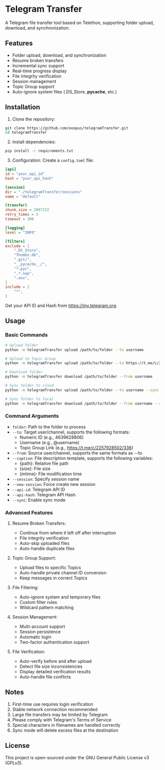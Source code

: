 # Telegram Transfer

A Telegram file transfer tool based on Telethon, supporting folder upload, download, and synchronization.

## Features

- Folder upload, download, and synchronization
- Resume broken transfers
- Incremental sync support
- Real-time progress display
- File integrity verification
- Session management
- Topic Group support
- Auto-ignore system files (.DS_Store, __pycache__, etc.)

## Installation

1. Clone the repository:
```bash
git clone https://github.com/ooopus/telegramTransfer.git
cd telegramTransfer
```

2. Install dependencies:
```bash
pip install -r requirements.txt
```

3. Configuration:
Create a `config.toml` file:
```toml
[api]
id = "your_api_id"
hash = "your_api_hash"

[session]
dir = "./telegramTransfer/sessions"
name = "default"

[transfer]
chunk_size = 2097152
retry_times = 3
timeout = 300

[logging]
level = "INFO"

[filters]
exclude = [
    ".DS_Store",
    "Thumbs.db",
    ".git/",
    "__pycache__/",
    "*.pyc",
    ".*.swp",
    ".env",
]
include = [
    "*",
]
```

Get your API ID and Hash from https://my.telegram.org.

## Usage

### Basic Commands

```bash
# Upload folder
python -m telegramTransfer upload /path/to/folder --to username

# Upload to Topic Group
python -m telegramTransfer upload /path/to/folder --to https://t.me/c/2257928502/336

# Download folder
python -m telegramTransfer download /path/to/folder --from username

# Sync folder to cloud
python -m telegramTransfer upload /path/to/folder --to username --sync

# Sync folder to local
python -m telegramTransfer download /path/to/folder --from username --sync
```

### Command Arguments

- `folder`: Path to the folder to process
- `--to`: Target user/channel, supports the following formats:
  - Numeric ID (e.g., 4639628806)
  - Username (e.g., @username)
  - Topic Group Link (e.g., https://t.me/c/2257928502/336)
- `--from`: Source user/channel, supports the same formats as --to
- `--caption`: File description template, supports the following variables:
  - {path}: Relative file path
  - {size}: File size
  - {mtime}: File modification time
- `--session`: Specify session name
- `--new-session`: Force create new session
- `--api-id`: Telegram API ID
- `--api-hash`: Telegram API Hash
- `--sync`: Enable sync mode

### Advanced Features

1. Resume Broken Transfers:
   - Continue from where it left off after interruption
   - File integrity verification
   - Auto-skip uploaded files
   - Auto-handle duplicate files

2. Topic Group Support:
   - Upload files to specific Topics
   - Auto-handle private channel ID conversion
   - Keep messages in correct Topics

3. File Filtering:
   - Auto-ignore system and temporary files
   - Custom filter rules
   - Wildcard pattern matching

4. Session Management:
   - Multi-account support
   - Session persistence
   - Automatic login
   - Two-factor authentication support

5. File Verification:
   - Auto-verify before and after upload
   - Detect file size inconsistencies
   - Display detailed verification results
   - Auto-handle file conflicts

## Notes

1. First-time use requires login verification
2. Stable network connection recommended
3. Large file transfers may be limited by Telegram
4. Please comply with Telegram's Terms of Service
5. Special characters in filenames are handled correctly
6. Sync mode will delete excess files at the destination

## License

This project is open-sourced under the GNU General Public License v3 (GPLv3).